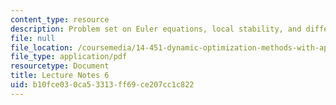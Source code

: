 ```yaml
---
content_type: resource
description: Problem set on Euler equations, local stability, and difference equations.
file: null
file_location: /coursemedia/14-451-dynamic-optimization-methods-with-applications-fall-2009/b10fce030ca53313ff69ce207cc1c822_MIT14_451F09_lec06.pdf
file_type: application/pdf
resourcetype: Document
title: Lecture Notes 6
uid: b10fce03-0ca5-3313-ff69-ce207cc1c822
---
```

